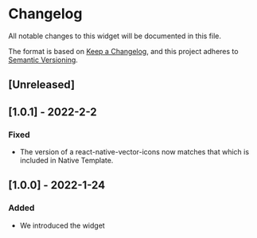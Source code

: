 # Changelog
All notable changes to this widget will be documented in this file.

The format is based on [Keep a Changelog](https://keepachangelog.com/en/1.0.0/), and this project adheres to [Semantic Versioning](https://semver.org/spec/v2.0.0.html).

## [Unreleased]

## [1.0.1] - 2022-2-2

### Fixed
- The version of a react-native-vector-icons now matches that which is included in Native Template.

## [1.0.0] - 2022-1-24

### Added
- We introduced the widget
